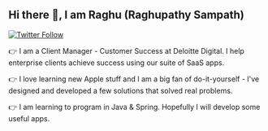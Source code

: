 ## Hi there 👋, I am Raghu (Raghupathy Sampath)

[![Twitter Follow](https://img.shields.io/twitter/follow/heyiamraghu?color=1DA1F2&logo=twitter&style=for-the-badge)](https://twitter.com/intent/follow?original_referer=https%3A%2F%2Fgithub.com%2Fheyiamraghu&screen_name=heyiamraghu)

:point_right: I am a Client Manager - Customer Success at Deloitte Digital. I help enterprise clients achieve success using our suite of SaaS apps.

:point_right: I love learning new Apple stuff and I am a big fan of do-it-yourself - I've designed and developed a few solutions that solved real problems. 

:point_right: I am learning to program in Java & Spring. Hopefully I will develop some useful apps.
